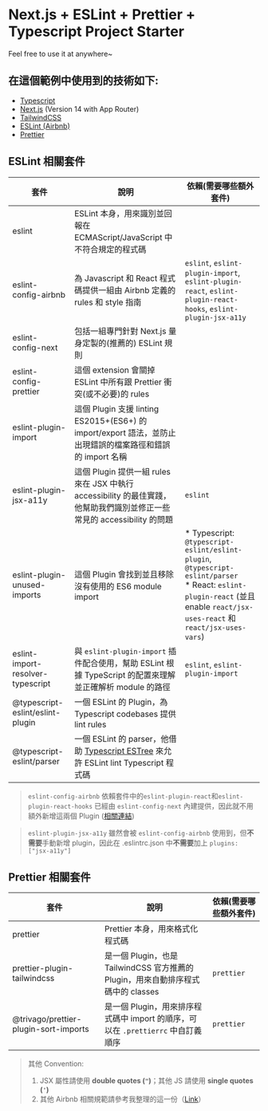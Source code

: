 # Next.js + ESLint + Prettier + Typescript Project Starter

Feel free to use it at anywhere~

## 在這個範例中使用到的技術如下:

- [Typescript](https://www.typescriptlang.org/)
- [Next.js](https://nextjs.org/) (Version 14 with App Router)
- [TailwindCSS](https://tailwindcss.com/)
- [ESLint (Airbnb)](https://github.com/airbnb/javascript)
- [Prettier](https://prettier.io/)

## ESLint 相關套件

| 套件 | 說明 | 依賴(需要哪些額外套件) |
| -------- | -------- | -------- |
| eslint | ESLint 本身，用來識別並回報在 ECMAScript/JavaScript 中不符合規定的程式碼  |  |
| eslint-config-airbnb | 為 Javascript 和 React 程式碼提供一組由 Airbnb 定義的 rules 和 style 指南 | `eslint`, `eslint-plugin-import`, `eslint-plugin-react`, `eslint-plugin-react-hooks`, `eslint-plugin-jsx-a11y` |
| eslint-config-next | 包括一組專門針對 Next.js 量身定製的(推薦的) ESLint 規則      |  |
| eslint-config-prettier | 這個 extension 會關掉 ESLint 中所有跟 Prettier 衝突(或不必要)的 rules |  |
| eslint-plugin-import | 這個 Plugin 支援 linting ES2015+(ES6+) 的 import/export 語法，並防止出現錯誤的檔案路徑和錯誤的 import 名稱 |  |
| eslint-plugin-jsx-a11y | 這個 Plugin 提供一組 rules 來在 JSX 中執行 accessibility 的最佳實踐，他幫助我們識別並修正一些常見的 accessibility 的問題 | `eslint` |
| eslint-plugin-unused-imports | 這個 Plugin 會找到並且移除沒有使用的 ES6 module import | * Typescript: `@typescript-eslint/eslint-plugin`, `@typescript-eslint/parser` <br> * React: `eslint-plugin-react` (並且 enable `react/jsx-uses-react` 和 `react/jsx-uses-vars`) |
| eslint-import-resolver-typescript | 與 `eslint-plugin-import` 插件配合使用，幫助 ESLint 根據 TypeScript 的配置來理解並正確解析 module 的路徑 | `eslint`, `eslint-plugin-import` |
| @typescript-eslint/eslint-plugin | 一個 ESLint 的 Plugin，為 Typescript codebases 提供 lint rules | |
| @typescript-eslint/parser | 一個 ESLint 的 parser，他借助 [Typescript ESTree](https://github.com/typescript-eslint/typescript-eslint/tree/main/packages/typescript-estree) 來允許 ESLint lint Typescript 程式碼 | |

> `eslint-config-airbnb` 依賴套件中的`eslint-plugin-react`和`eslint-plugin-react-hooks` 已經由 `eslint-config-next` 內建提供，因此就不用額外新增這兩個 Plugin ([相關連結](https://nextjs.org/docs/app/building-your-application/configuring/eslint#eslint-config))

> `eslint-plugin-jsx-a11y` 雖然會被 `eslint-config-airbnb` 使用到，但**不需要**手動新增 plugin，因此在 .eslintrc.json 中**不需要**加上 `plugins: ["jsx-a11y"]`

## Prettier 相關套件

| 套件 | 說明 | 依賴(需要哪些額外套件) |
| -------- | -------- | -------- |
| prettier | Prettier 本身，用來格式化程式碼 | |
| prettier-plugin-tailwindcss | 是一個 Plugin，也是 TailwindCSS 官方推薦的 Plugin，用來自動排序程式碼中的 classes | `prettier` |
| @trivago/prettier-plugin-sort-imports | 是一個 Plugin，用來排序程式碼中 import 的順序，可以在 `.prettierrc` 中自訂義順序 | `prettier` |

> 其他 Convention:
> 1. JSX 屬性請使用 **double quotes (`"`)**；其他 JS 請使用 **single quotes (`'`)**
> 2. 其他 Airbnb 相關規範請參考我整理的這一份（[Link](https://hurricane-activity-c3d.notion.site/ESLint-Prettier-Rules-df67abf7c83d413b86d07a3b6bb3a9e1?pvs=4)）